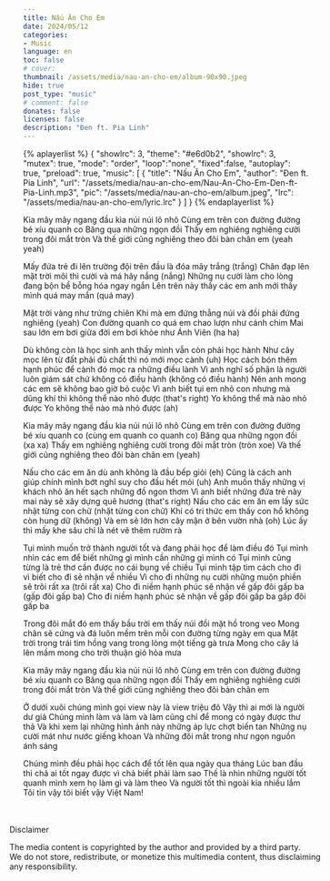 ```yaml
---
title: Nấu Ăn Cho Em
date: 2024/05/12
categories:
- Music
language: en
toc: false
# cover: 
thumbnail: /assets/media/nau-an-cho-em/album-90x90.jpeg
hide: true
post_type: "music"
# comment: false
donates: false
licenses: false
description: "Đen ft. Pia Linh"
---
```

{% aplayerlist %}
{
    "showlrc": 3,
    "theme": "#e6d0b2",
    "showlrc": 3,
    "mutex": true,
    "mode": "order",
    "loop":"none",
    "fixed":false,
    "autoplay": true,
    "preload": true,
    "music": [
        {
            "title": "Nấu Ăn Cho Em",
            "author": "Đen ft. Pia Linh",
            "url": "/assets/media/nau-an-cho-em/Nau-An-Cho-Em-Den-ft-Pia-Linh.mp3",
            "pic": "/assets/media/nau-an-cho-em/album.jpeg",
            "lrc": "/assets/media/nau-an-cho-em/lyric.lrc"
        }
    ]
}
{% endaplayerlist %}
<!-- more -->
Kìa mây mây ngang đầu kìa núi núi lô nhô
Cùng em trên con đường đường bé xíu quanh co
Băng qua những ngọn đồi
Thấy em nghiêng nghiêng cười trong đôi mắt tròn
Và thế giới cũng nghiêng theo đôi bàn chân em (yeah yeah)

Mấy đứa trẻ đi lên trường đội trên đầu là đóa mây trắng (trắng)
Chân đạp lên mặt trời môi thì cười và má hây nắng (nắng)
Những nụ cười làm cho lòng đang bộn bề bỗng hóa ngay ngắn
Lên trên này thấy các em anh mới thấy mình quá may mắn (quá may)

Mặt trời vàng như trứng chiên
Khi mà em đứng thẳng núi và đồi phải đứng nghiêng (yeah)
Con đường quanh co quá em chao lượn như cánh chim
Mai sau lớn em bơi giữa đời em bơi khỏe như Ánh Viên (ha ha)

Dù không còn là học sinh anh thấy mình vẫn còn phải học hành
Như cây mọc lên từ đất phải đủ chất thì nó mới mọc cành (uh)
Học cách bón thêm hạnh phúc để cành đó mọc ra những điều lành
Vì anh nghĩ số phận là người luôn giám sát chứ không có điều hành (không có điều hành)
Nên anh mong các em sẽ không bao giờ bỏ cuộc
Vì anh biết tụi em nhỏ con nhưng mà dũng khí thì không thể nào nhỏ được (that's right)
Yo không thể mà nào nhỏ được
Yo không thể nào mà nhỏ được (ah)

Kìa mây mây ngang đầu kìa núi núi lô nhô
Cùng em trên con đường đường bé xíu quanh co (cùng em quanh co quanh co)
Băng qua những ngọn đồi (xa xa)
Thấy em nghiêng nghiêng cười trong đôi mắt tròn (tròn xoe)
Và thế giới cũng nghiêng theo đôi bàn chân em (yeah)

Nấu cho các em ăn dù anh không là đầu bếp giỏi (eh)
Cũng là cách anh giúp chính mình bớt nghĩ suy cho đầu hết mỏi (uh)
Anh muốn thấy những vị khách nhỏ ăn hết sạch những đồ ngon thơm
Vì anh biết những đứa trẻ này mai này sẽ xây dựng quê hương (that's right)
Nấu cho các em ăn em lấy sức nhặt từng con chữ (nhặt từng con chữ)
Khi có tri thức em thấy con hổ không còn hung dữ (không)
Và em sẽ lớn hơn cây mận ở bên vườn nhà (oh)
Lúc ấy thì mấy khe sâu chỉ là nét vẽ thêm rườm rà

Tụi mình muốn trở thành người tốt và đang phải học để làm điều đó
Tụi mình nhìn các em để biết những gì mình cần những gì mình có
Tụi mình cũng từng là trẻ thơ cần được no cái bụng về chiều
Tụi mình tập tìm cách cho đi vì biết cho đi sẽ nhận về nhiều
Vì cho đi những nụ cười những muộn phiền sẽ trôi rất xa (trôi rất xa)
Cho đi niềm hạnh phúc sẽ nhận về gấp đôi gấp ba (gấp đôi gấp ba)
Cho đi niềm hạnh phúc sẽ nhận về gấp đôi gấp ba gấp đôi gấp ba

Trong đôi mắt đó em thấy bầu trời em thấy núi đồi mặt hồ trong veo
Mong chân sẽ cứng và đá luôn mềm trên mỗi con đường từng ngày em qua
Mặt trời trong trái tim hồng vang trong lòng một tiếng gà trưa
Mong cho cây lá lên mầm mong cho trời thuận gió hòa mưa

Kìa mây mây ngang đầu kìa núi núi lô nhô
Cùng em trên con đường đường bé xíu quanh co
Băng qua những ngọn đồi
Thấy em nghiêng nghiêng cười trong đôi mắt tròn
Và thế giới cũng nghiêng theo đôi bàn chân em

Ở dưới xuôi chúng mình gọi view này là view triệu đô
Vậy thì ai mới là người dư giả
Chúng mình làm và làm và làm cũng chỉ để mong có ngày được thư thả
Và khi xem lại những hình ảnh này những áp lực chợt biến tan
Những nụ cười mát như nước giếng khoan
Và những đôi mắt trong như ngọn nguồn ánh sáng

Chúng mình đều phải học cách để tốt lên qua ngày qua tháng
Lúc ban đầu thì chả ai tốt ngay được vì chả biết phải làm sao
Thế là nhìn những người tốt quanh mình xem họ làm gì và làm theo
Và người tốt thì ngoài kia nhiều lắm
Tôi tin vậy tôi biết vậy
Việt Nam!

<!-- DISCLAIMER -->
<div style="padding-top: 20px;">
    <article class="message message-immersive is-warning is-small" style="margin: 0 -1.5rem -1.5rem -1.5rem;">
        <div class="message-body is-size-7">
        <p class="has-text-weight-semibold">
            <span class="icon"><i class="fas fa-exclamation-triangle"></i></span> Disclaimer
        </p>    
        The media content is copyrighted by the author and provided by a third party.<br>
        We do not store, redistribute, or monetize this multimedia content, thus disclaiming any responsibility.
        </div>
    </article>
</div>